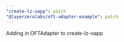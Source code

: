 ```yaml
---
"create-lz-oapp": patch
"@layerzerolabs/oft-adapter-example": patch
---
```


Adding in OFTAdapter to create-lz-oapp

